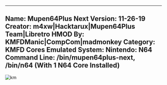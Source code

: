 -----------------------
Name: Mupen64Plus Next
Version: 11-26-19
Creator: m4xw|Hacktarux|Mupen64Plus Team|Libretro
HMOD By: KMFDManic|CompCom|madmonkey
Category: KMFD Cores
Emulated System: Nintendo: N64
Command Line: /bin/mupen64plus-next, /bin/n64 (With 1 N64 Core Installed)
-----------------------
![km](https://i.imgur.com/IduXC8w.png)
